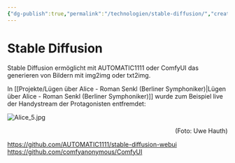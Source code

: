 ```yaml
---
{"dg-publish":true,"permalink":"/technologien/stable-diffusion/","created":"2025-05-25T12:48:37.285+02:00","updated":"2025-05-25T13:32:48.479+02:00"}
---
```


# Stable Diffusion

Stable Diffusion ermöglicht mit AUTOMATIC1111 oder ComfyUI das generieren von Bildern mit img2img oder txt2img.

In [[Projekte/Lügen über Alice - Roman Senkl (Berliner Symphoniker)\|Lügen über Alice - Roman Senkl (Berliner Symphoniker)]] wurde zum Beispiel live der Handystream der Protagonisten entfremdet: 

![Alice_5.jpg](/img/user/Attachments/Alice_5.jpg)
<div style="text-align: right;">(Foto: Uwe Hauth)</div>

https://github.com/AUTOMATIC1111/stable-diffusion-webui
https://github.com/comfyanonymous/ComfyUI